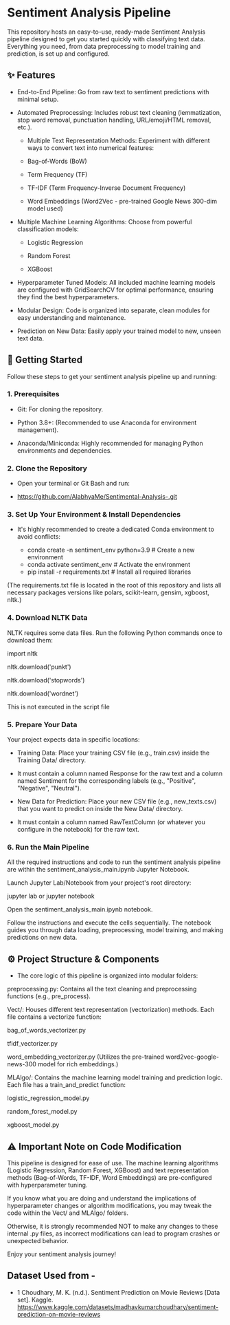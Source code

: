 # Sentiment Analysis Pipeline

This repository hosts an easy-to-use, ready-made Sentiment Analysis pipeline designed to get you started quickly with classifying text data. Everything you need, from data preprocessing to model training and prediction, is set up and configured.

## ✨ Features

* End-to-End Pipeline: Go from raw text to sentiment predictions with minimal setup.

* Automated Preprocessing: Includes robust text cleaning (lemmatization, stop word removal, punctuation handling, URL/emoji/HTML removal, etc.).

  * Multiple Text Representation Methods: Experiment with different ways to convert text into numerical features:

  * Bag-of-Words (BoW)

  * Term Frequency (TF)

  * TF-IDF (Term Frequency-Inverse Document Frequency)

  * Word Embeddings (Word2Vec - pre-trained Google News 300-dim model used)

* Multiple Machine Learning Algorithms: Choose from powerful classification models:

  * Logistic Regression

  * Random Forest

  * XGBoost

* Hyperparameter Tuned Models: All included machine learning models are configured with GridSearchCV for optimal performance, ensuring they find the best hyperparameters.

* Modular Design: Code is organized into separate, clean modules for easy understanding and maintenance.

* Prediction on New Data: Easily apply your trained model to new, unseen text data.

## 🚀 Getting Started
Follow these steps to get your sentiment analysis pipeline up and running:

### 1. Prerequisites

* Git: For cloning the repository.

* Python 3.8+: (Recommended to use Anaconda for environment management).

* Anaconda/Miniconda: Highly recommended for managing Python environments and dependencies.

### 2. Clone the Repository

* Open your terminal or Git Bash and run:

* https://github.com/AlabhyaMe/Sentimental-Analysis-.git


### 3. Set Up Your Environment & Install Dependencies

* It's highly recommended to create a dedicated Conda environment to avoid conflicts:

  * conda create -n sentiment_env python=3.9 # Create a new environment
  * conda activate sentiment_env             # Activate the environment
  * pip install -r requirements.txt        # Install all required libraries

(The requirements.txt file is located in the root of this repository and lists all necessary packages versions like polars, scikit-learn, gensim, xgboost, nltk.)

### 4. Download NLTK Data

NLTK requires some data files. Run the following Python commands once to download them:

import nltk

nltk.download('punkt')

nltk.download('stopwords')

nltk.download('wordnet')

This is not executed in the script file

### 5. Prepare Your Data

Your project expects data in specific locations:

* Training Data: Place your training CSV file (e.g., train.csv) inside the Training Data/ directory.

 * It must contain a column named Response for the raw text and a column named Sentiment for the corresponding labels (e.g., "Positive", "Negative", "Neutral").

* New Data for Prediction: Place your new CSV file (e.g., new_texts.csv) that you want to predict on inside the New Data/ directory.

 * It must contain a column named RawTextColumn (or whatever you configure in the notebook) for the raw text.

### 6. Run the Main Pipeline
All the required instructions and code to run the sentiment analysis pipeline are within the sentiment_analysis_main.ipynb Jupyter Notebook.

Launch Jupyter Lab/Notebook from your project's root directory:

jupyter lab
or
jupyter notebook

Open the sentiment_analysis_main.ipynb notebook.

Follow the instructions and execute the cells sequentially. The notebook guides you through data loading, preprocessing, model training, and making predictions on new data.

## ⚙️ Project Structure & Components

* The core logic of this pipeline is organized into modular folders:

preprocessing.py: Contains all the text cleaning and preprocessing functions (e.g., pre_process).

Vect/: Houses different text representation (vectorization) methods. Each file contains a vectorize function:

bag_of_words_vectorizer.py

tfidf_vectorizer.py

word_embedding_vectorizer.py (Utilizes the pre-trained word2vec-google-news-300 model for rich embeddings.)

MLAlgo/: Contains the machine learning model training and prediction logic. Each file has a train_and_predict function:

logistic_regression_model.py

random_forest_model.py

xgboost_model.py

## ⚠️ Important Note on Code Modification
This pipeline is designed for ease of use. The machine learning algorithms (Logistic Regression, Random Forest, XGBoost) and text representation methods (Bag-of-Words, TF-IDF, Word Embeddings) are pre-configured with hyperparameter tuning.

If you know what you are doing and understand the implications of hyperparameter changes or algorithm modifications, you may tweak the code within the Vect/ and MLAlgo/ folders.


Otherwise, it is strongly recommended NOT to make any changes to these internal .py files, as incorrect modifications can lead to program crashes or unexpected behavior.

Enjoy your sentiment analysis journey!

## Dataset Used from - 

* 1 Choudhary, M. K. (n.d.). Sentiment Prediction on Movie Reviews [Data set]. Kaggle. https://www.kaggle.com/datasets/madhavkumarchoudhary/sentiment-prediction-on-movie-reviews
